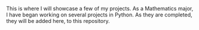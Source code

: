This is where I will showcase a few of my projects. As a Mathematics major, I have began working on several projects in Python. As they are completed, they will be added here, to this repository.
